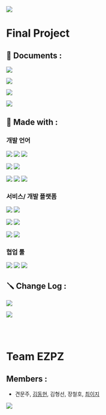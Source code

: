 <img src="https://capsule-render.vercel.app/api?type=waving&color=FF9984&height=150&section=header" />

# Final Project

## 📜 Documents :

<a href="https://1drv.ms/x/s!Ak-qJnXuYvPagoQ6Q7bFRpgk7LP5ow?e=f9wcKW" target="_blank"><img src="https://img.shields.io/badge/WBS%20Doc-007396?style=flat-square&logo=microsoft-office&logoColor=white"/></a>

<a href="https://laced-garlic-bbb.notion.site/EZPZ_final-3e18c5bed4a44c54aa5d9a8b5535fe97" target="_blank"><img src="https://img.shields.io/badge/Detail Doc-000000?style=flat-square&logo=notion&logoColor=white"/></a>

<a href="./dockers/readme.md" target="_blank"><img src="https://img.shields.io/badge/Dockerfiles-2496ED?style=flat-square&logo=docker&logoColor=white"/></a>

<a href="https://github.com/parking-place/EZPZ_Project/tree/POC/POC" target="_blank"><img src="https://img.shields.io/badge/POC Doc-555555?style=flat-square&logo=git&logoColor=white"/></a>

## 🔧 Made with :

### 개발 언어
<a href="" target="_blank"><img src="https://img.shields.io/badge/Python-3776AB?style=flat-square&logo=python&logoColor=white"/></a>
<a href="" target="_blank"><img src="https://img.shields.io/badge/Pytorch-EE4C2C?style=flat-square&logo=pytorch&logoColor=white"/></a>
<a href="" target="_blank"><img src="https://img.shields.io/badge/Huggingface-FFD500?style=flat-square&logo=huggingface&logoColor=white"/></a>

<a href="" target="_blank"><img src="https://img.shields.io/badge/Django-092E20?style=flat-square&logo=django&logoColor=white"/></a>
<a href="" target="_blank"><img src="https://img.shields.io/badge/MySQL-4479A1?style=flat-square&logo=mysql&logoColor=white"/></a>

<a href="" target="_blank"><img src="https://img.shields.io/badge/Javascript-F7DF1E?style=flat-square&logo=javascript&logoColor=white"/></a>
<a href="" target="_blank"><img src="https://img.shields.io/badge/HTML-E34F26?style=flat-square&logo=html5&logoColor=white"/></a>
<a href="" target="_blank"><img src="https://img.shields.io/badge/CSS-1572B6?style=flat-square&logo=css3&logoColor=white"/></a>


### 서비스/ 개발 플랫폼
<a href="" target="_blank"><img src="https://img.shields.io/badge/Airflow-017CEE?style=flat-square&logo=apache-airflow&logoColor=white"/></a>
<a href="" target="_blank"><img src="https://img.shields.io/badge/Docker-2496ED?style=flat-square&logo=docker&logoColor=white"/></a>

<a href="" target="_blank"><img src="https://img.shields.io/badge/AWS-232F3E?style=flat-square&logo=amazon-aws&logoColor=white"/></a>
<a href="" target="_blank"><img src="https://img.shields.io/badge/Oracle%20Cloud-F80000?style=flat-square&logo=oracle&logoColor=white"/></a>

<a href="" target="_blank"><img src="https://img.shields.io/badge/FreeBSD-AB2B28?style=flat-square&logo=freebsd&logoColor=white"/></a>
<a href="" target="_blank"><img src="https://img.shields.io/badge/Ubuntu-E95420?style=flat-square&logo=ubuntu&logoColor=white"/></a>

### 협업 툴
<a href="" target="_blank"><img src="https://img.shields.io/badge/Notion-000000?style=flat-square&logo=notion&logoColor=white"/></a>
<a href="" target="_blank"><img src="https://img.shields.io/badge/Git-F05032?style=flat-square&logo=git&logoColor=white"/></a>
<a href="" target="_blank"><img src="https://img.shields.io/badge/Github-181717?style=flat-square&logo=github&logoColor=white"/></a>







## 🪛 Change Log :
<a href="./project_info/main_changelog.md" target="_blank"><img src="https://img.shields.io/badge/main-000000?style=flat-square&logo=github&logoColor=white"/></a>

<a href="./project_info/dev_changelog.md" target="_blank"><img src="https://img.shields.io/badge/develop-555555?style=flat-square&logo=github&logoColor=white"/></a>


<br></br>

# Team EZPZ
## Members :
- 견문주, [김동현](https://github.com/parking-place), 김형선, 장철호, [최이지](https://github.com/prussian-1to9)

<img src="https://capsule-render.vercel.app/api?type=waving&color=FF9984&height=150&section=footer" />
